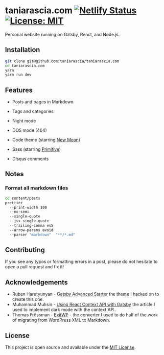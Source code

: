 # taniarascia.com [![Netlify Status](https://api.netlify.com/api/v1/badges/0a51d0e9-f611-4dd8-887f-fc1889e68540/deploy-status)](https://app.netlify.com/sites/tania/deploys) [![License: MIT](https://img.shields.io/badge/License-MIT-blue.svg)](https://opensource.org/licenses/MIT)

Personal website running on Gatsby, React, and Node.js.

## Installation

```bash
git clone git@github.com:taniarascia/taniarascia.com
cd taniarascia.com
yarn
yarn run dev
```

## Features

- Posts and pages in Markdown
- Tags and categories
- Night mode
- DOS mode (404)
- Code theme (starring [New Moon](https://taniarascia.github.io/new-moon))
- Sass (starring [Primitive](https://taniarascia.github.io/primitive))

- Disqus comments

## Notes

### Format all markdown files

```bash
cd content/posts
prettier
  --print-width 100
  --no-semi
  --single-quote
  --jsx-single-quote
  --trailing-comma es5
  --arrow-parens avoid
  --parser "markdown"  "**/*.md"
```

## Contributing

If you see any typos or formatting errors in a post, please do not hesitate to open a pull request and fix it!

## Acknowledgements

- Ruben Harutyunyan - [Gatsby Advanced Starter](https://github.com/vagr9k/gatsby-advanced-starter/) the theme I hacked on to create this one.
- Muhammad Muhsin - [Using React Context API with Gatsby](https://www.gatsbyjs.org/blog/2019-01-31-using-react-context-api-with-gatsby/) the article I used to implement dark mode with the context API.
- Thomas Frössman - [ExitWP](https://github.com/thomasf/exitwp) - the converter I used to do half of the work of migrating from WordPress XML to Markdown.

## License

This project is open source and available under the [MIT License](LICENSE).
